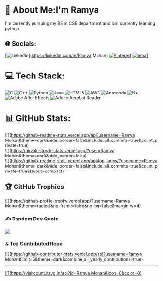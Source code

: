 # 💫 About Me:I'm Ramya
 I'm currently pursuing my BE in CSE department and iam currently learning python


## 🌐 Socials:
[![LinkedIn](https://img.shields.io/badge/LinkedIn-%230077B5.svg?logo=linkedin&logoColor=white)](https://linkedin.com/in/Ramya Mohan) [![Pinterest](https://img.shields.io/badge/Pinterest-%23E60023.svg?logo=Pinterest&logoColor=white)](https://pinterest.com/Ramya) [![email](https://img.shields.io/badge/Email-D14836?logo=gmail&logoColor=white)](mailto:ramyamohanhm@gmail.com) 

# 💻 Tech Stack:
![C](https://img.shields.io/badge/c-%2300599C.svg?style=for-the-badge&logo=c&logoColor=white) ![C++](https://img.shields.io/badge/c++-%2300599C.svg?style=for-the-badge&logo=c%2B%2B&logoColor=white) ![Python](https://img.shields.io/badge/python-3670A0?style=for-the-badge&logo=python&logoColor=ffdd54) ![Java](https://img.shields.io/badge/java-%23ED8B00.svg?style=for-the-badge&logo=openjdk&logoColor=white) ![HTML5](https://img.shields.io/badge/html5-%23E34F26.svg?style=for-the-badge&logo=html5&logoColor=white) ![AWS](https://img.shields.io/badge/AWS-%23FF9900.svg?style=for-the-badge&logo=amazon-aws&logoColor=white) ![Anaconda](https://img.shields.io/badge/Anaconda-%2344A833.svg?style=for-the-badge&logo=anaconda&logoColor=white) ![Nx](https://img.shields.io/badge/nx-143055?style=for-the-badge&logo=nx&logoColor=white) ![Adobe After Effects](https://img.shields.io/badge/Adobe%20After%20Effects-9999FF.svg?style=for-the-badge&logo=Adobe%20After%20Effects&logoColor=white) ![Adobe Acrobat Reader](https://img.shields.io/badge/Adobe%20Acrobat%20Reader-EC1C24.svg?style=for-the-badge&logo=Adobe%20Acrobat%20Reader&logoColor=white)
# 📊 GitHub Stats:
![](https://github-readme-stats.vercel.app/api?username=Ramya Mohan&theme=dark&hide_border=false&include_all_commits=true&count_private=true)<br/>
![](https://nirzak-streak-stats.vercel.app/?user=Ramya Mohan&theme=dark&hide_border=false)<br/>
![](https://github-readme-stats.vercel.app/api/top-langs/?username=Ramya Mohan&theme=dark&hide_border=false&include_all_commits=true&count_private=true&layout=compact)

## 🏆 GitHub Trophies
![](https://github-profile-trophy.vercel.app/?username=Ramya Mohan&theme=radical&no-frame=false&no-bg=false&margin-w=4)

### ✍️ Random Dev Quote
![](https://quotes-github-readme.vercel.app/api?type=vetical&theme=radical)

### 🔝 Top Contributed Repo
![](https://github-contributor-stats.vercel.app/api?username=Ramya Mohan&limit=5&theme=dark&combine_all_yearly_contributions=true)

---
[![](https://visitcount.itsvg.in/api?id=Ramya Mohan&icon=0&color=0)](https://visitcount.itsvg.in)

<!-- Proudly created with GPRM ( https://gprm.itsvg.in ) -->
